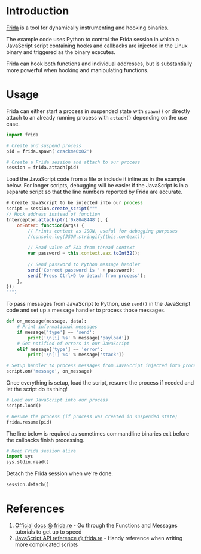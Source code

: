 # Introduction

[Frida](https://frida.re/) is a tool for dynamically instrumenting and hooking binaries.

The example code uses Python to control the Frida session in which a JavaScript script containing hooks and callbacks are injected in the Linux binary and triggered as the binary executes.

Frida can hook both functions and individual addresses, but is substantially more powerful when hooking and manipulating functions.

# Usage

Frida can either start a process in suspended state with `spawn()` or directly attach to an already running process with `attach()` depending on the use case.

```python
import frida

# Create and suspend process
pid = frida.spawn('crackme0x02')

# Create a Frida session and attach to our process
session = frida.attach(pid)
```

Load the JavaScript code from a file or include it inline as in the example below. For longer scripts, debugging will be easier if the JavaScript is in a separate script so that the line numbers reported by Frida are accurate.
```javascript
# Create JavaScript to be injected into our process
script = session.create_script("""
// Hook address instead of function
Interceptor.attach(ptr('0x8048448'), {
	onEnter: function(args) {
		// Prints context as JSON, useful for debugging purposes
		//console.log(JSON.stringify(this.context));
	
		// Read value of EAX from thread context
		var password = this.context.eax.toInt32();
    
		// Send password to Python message handler
		send('Correct password is ' + password);
		send('Press Ctrl+D to detach from process');
	},
});
""")
```

To pass messages from JavaScript to Python, use `send()` in the JavaScript code and set up a message handler to process those messages.

```python
def on_message(message, data):
	# Print informational messages
	if message['type'] == 'send': 
		print('\n[i] %s' % message['payload'])
	# Get notified of errors in our JavaScript
	elif message['type'] == 'error':
		print('\n[!] %s' % message['stack'])

# Setup handler to process messages from JavaScript injected into process
script.on('message', on_message)
```

Once everything is setup, load the script, resume the process if needed and let the script do its thing!

```python
# Load our JavaScript into our process
script.load()

# Resume the process (if process was created in suspended state)
frida.resume(pid)
```

The line below is required as sometimes commandline binaries exit before the callbacks finish processing. 

```python
# Keep Frida session alive
import sys
sys.stdin.read()
```

Detach the Frida session when we're done.
```python
session.detach()
```

# References
1. [Official docs @ frida.re](https://frida.re/docs/home/) - Go through the Functions and Messages tutorials to get up to speed
2. [JavaScript API reference @ frida.re](https://frida.re/docs/javascript-api/) - Handy reference when writing more complicated scripts
